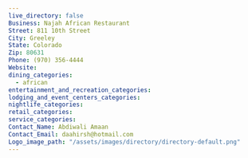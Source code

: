 ```yaml
---
live_directory: false
Business: Najah African Restaurant
Street: 811 10th Street
City: Greeley
State: Colorado
Zip: 80631
Phone: (970) 356-4444
Website:
dining_categories:
  - african
entertainment_and_recreation_categories:
lodging_and_event_centers_categories:
nightlife_categories:
retail_categories:
service_categories:
Contact_Name: Abdiwali Amaan
Contact_Email: daahirsh@hotmail.com
Logo_image_path: "/assets/images/directory/directory-default.png"
---
```



